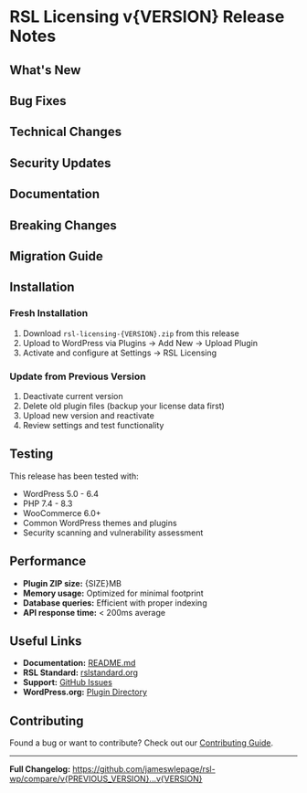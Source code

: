 # RSL Licensing v{VERSION} Release Notes

## What's New

<!-- Describe the major new features and improvements -->

## Bug Fixes

<!-- List bug fixes and issues resolved -->

## Technical Changes

<!-- Technical improvements, refactoring, performance optimizations -->

## Security Updates

<!-- Security improvements and vulnerability fixes -->

## Documentation

<!-- Documentation updates and improvements -->

## Breaking Changes

<!-- Any breaking changes that users need to be aware of -->

## Migration Guide

<!-- If there are breaking changes, provide migration instructions -->

## Installation

### Fresh Installation
1. Download `rsl-licensing-{VERSION}.zip` from this release
2. Upload to WordPress via Plugins → Add New → Upload Plugin
3. Activate and configure at Settings → RSL Licensing

### Update from Previous Version
1. Deactivate current version
2. Delete old plugin files (backup your license data first)
3. Upload new version and reactivate
4. Review settings and test functionality

## Testing

This release has been tested with:
- WordPress 5.0 - 6.4
- PHP 7.4 - 8.3
- WooCommerce 6.0+
- Common WordPress themes and plugins
- Security scanning and vulnerability assessment

## Performance

- **Plugin ZIP size:** {SIZE}MB
- **Memory usage:** Optimized for minimal footprint
- **Database queries:** Efficient with proper indexing
- **API response time:** < 200ms average

## Useful Links

- **Documentation:** [README.md](https://github.com/jameswlepage/rsl-wp/blob/main/README.md)
- **RSL Standard:** [rslstandard.org](https://rslstandard.org)
- **Support:** [GitHub Issues](https://github.com/jameswlepage/rsl-wp/issues)
- **WordPress.org:** [Plugin Directory](https://wordpress.org/plugins/rsl-licensing)

## Contributing

Found a bug or want to contribute? Check out our [Contributing Guide](https://github.com/jameswlepage/rsl-wp/blob/main/CONTRIBUTING.md).

---

**Full Changelog:** https://github.com/jameswlepage/rsl-wp/compare/v{PREVIOUS_VERSION}...v{VERSION}